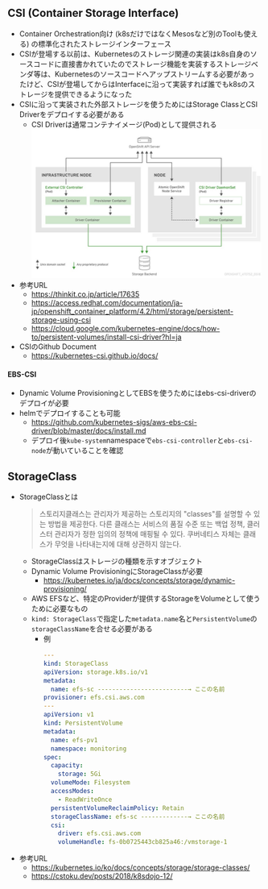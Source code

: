 ## CSI (Container Storage Interface)
- Container Orchestration向け (k8sだけではなくMesosなど別のToolも使える) の標準化されたストレージインターフェース
- CSIが登場する以前は、Kubernetesのストレージ関連の実装はk8s自身のソースコードに直接書かれていたのでストレージ機能を実装するストレージベンダ等は、Kubernetesのソースコードへアップストリームする必要があったけど、CSIが登場してからはInterfaceに沿って実装すれば誰でもk8sのストレージを提供できるようになった
- CSIに沿って実装された外部ストレージを使うためにはStorage ClassとCSI Driverをデプロイする必要がある
  - CSI Driverは通常コンテナイメージ(Pod)として提供される
  ![CSI Driver](https://github.com/nutslove/Knowledges/blob/main/Kubernetes/image/CSIDriver.jpg)
- 参考URL
  - https://thinkit.co.jp/article/17635
  - https://access.redhat.com/documentation/ja-jp/openshift_container_platform/4.2/html/storage/persistent-storage-using-csi
  - https://cloud.google.com/kubernetes-engine/docs/how-to/persistent-volumes/install-csi-driver?hl=ja
- CSIのGithub Document
  - https://kubernetes-csi.github.io/docs/

#### EBS-CSI
- Dynamic Volume ProvisioningとしてEBSを使うためにはebs-csi-driverのデプロイが必要
- helmでデプロイすることも可能
  - https://github.com/kubernetes-sigs/aws-ebs-csi-driver/blob/master/docs/install.md
  - デプロイ後`kube-system`namespaceで`ebs-csi-controller`と`ebs-csi-node`が動いていることを確認 

## StorageClass
- StorageClassとは
  > 스토리지클래스는 관리자가 제공하는 스토리지의 "classes"를 설명할 수 있는 방법을 제공한다. 다른 클래스는 서비스의 품질 수준 또는 백업 정책, 클러스터 관리자가 정한 임의의 정책에 매핑될 수 있다. 쿠버네티스 자체는 클래스가 무엇을 나타내는지에 대해 상관하지 않는다.
  - StorageClassはストレージの種類を示すオブジェクト
  - Dynamic Volume ProvisioningにStorageClassが必要
    - https://kubernetes.io/ja/docs/concepts/storage/dynamic-provisioning/
  - AWS EFSなど、特定のProviderが提供するStorageをVolumeとして使うために必要なもの
  - `kind: StorageClass`で指定した`metadata.name`名と`PersistentVolume`の`storageClassName`を合せる必要がある
    - 例
      ~~~yaml
      ---
      kind: StorageClass
      apiVersion: storage.k8s.io/v1
      metadata:
        name: efs-sc -------------------------→ ここの名前
      provisioner: efs.csi.aws.com
      ---
      apiVersion: v1
      kind: PersistentVolume
      metadata:
        name: efs-pv1
        namespace: monitoring
      spec:
        capacity:
          storage: 5Gi
        volumeMode: Filesystem
        accessModes:
          - ReadWriteOnce
        persistentVolumeReclaimPolicy: Retain
        storageClassName: efs-sc -------------→ ここの名前
        csi:
          driver: efs.csi.aws.com
          volumeHandle: fs-0b0725443cb825a46:/vmstorage-1      
      ~~~
- 参考URL
  - https://kubernetes.io/ko/docs/concepts/storage/storage-classes/
  - https://cstoku.dev/posts/2018/k8sdojo-12/
